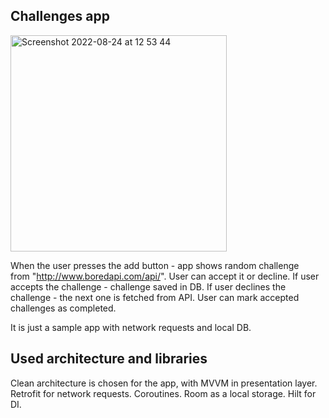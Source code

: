 **Challenges app**
---
<img width="346" alt="Screenshot 2022-08-24 at 12 53 44" src="https://user-images.githubusercontent.com/38189560/186388946-f28a121d-3173-456e-b03c-5972f821e0e8.png">

When the user presses the add button - app shows random challenge from "http://www.boredapi.com/api/".
User can accept it or decline. If user accepts the challenge - challenge saved in DB. If user declines the challenge - the next one is fetched from API.
User can mark accepted challenges as completed.

It is just a sample app with network requests and local DB.



**Used architecture and libraries**
---

Clean architecture is chosen for the app, with MVVM in presentation layer.
Retrofit for network requests.
Coroutines.
Room as a local storage.
Hilt for DI.
